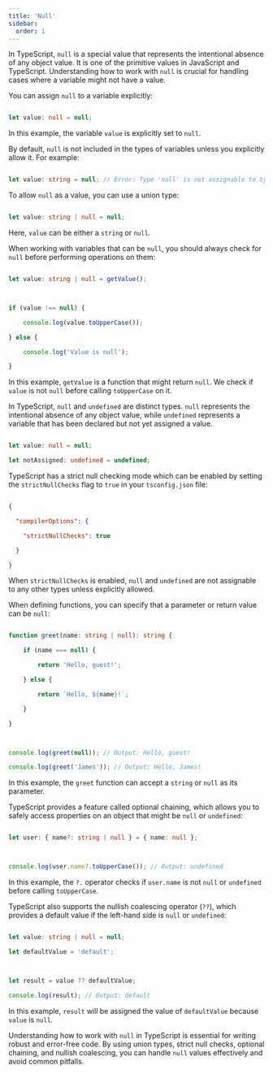 ```yaml
---
title: 'Null'
sidebar:
  order: 1
---
```


 

In TypeScript, `null` is a special value that represents the intentional absence of any object value. It is one of the primitive values in JavaScript and TypeScript. Understanding how to work with `null` is crucial for handling cases where a variable might not have a value.





You can assign `null` to a variable explicitly:



```typescript

let value: null = null;

```



In this example, the variable `value` is explicitly set to `null`.





By default, `null` is not included in the types of variables unless you explicitly allow it. For example:



```typescript

let value: string = null; // Error: Type 'null' is not assignable to type 'string'.

```



To allow `null` as a value, you can use a union type:



```typescript

let value: string | null = null;

```



Here, `value` can be either a `string` or `null`.





When working with variables that can be `null`, you should always check for `null` before performing operations on them:



```typescript

let value: string | null = getValue();



if (value !== null) {

    console.log(value.toUpperCase());

} else {

    console.log('Value is null');

}

```



In this example, `getValue` is a function that might return `null`. We check if `value` is not `null` before calling `toUpperCase` on it.





In TypeScript, `null` and `undefined` are distinct types. `null` represents the intentional absence of any object value, while `undefined` represents a variable that has been declared but not yet assigned a value.



```typescript

let value: null = null;

let notAssigned: undefined = undefined;

```





TypeScript has a strict null checking mode which can be enabled by setting the `strictNullChecks` flag to `true` in your `tsconfig.json` file:



```json

{

  "compilerOptions": {

    "strictNullChecks": true

  }

}

```



When `strictNullChecks` is enabled, `null` and `undefined` are not assignable to any other types unless explicitly allowed.





When defining functions, you can specify that a parameter or return value can be `null`:



```typescript

function greet(name: string | null): string {

    if (name === null) {

        return 'Hello, guest!';

    } else {

        return `Hello, ${name}!`;

    }

}



console.log(greet(null)); // Output: Hello, guest!

console.log(greet('James')); // Output: Hello, James!

```



In this example, the `greet` function can accept a `string` or `null` as its parameter.





TypeScript provides a feature called optional chaining, which allows you to safely access properties on an object that might be `null` or `undefined`:



```typescript

let user: { name?: string | null } = { name: null };



console.log(user.name?.toUpperCase()); // Output: undefined

```



In this example, the `?.` operator checks if `user.name` is not `null` or `undefined` before calling `toUpperCase`.





TypeScript also supports the nullish coalescing operator (`??`), which provides a default value if the left-hand side is `null` or `undefined`:



```typescript

let value: string | null = null;

let defaultValue = 'default';



let result = value ?? defaultValue;

console.log(result); // Output: default

```



In this example, `result` will be assigned the value of `defaultValue` because `value` is `null`.





Understanding how to work with `null` in TypeScript is essential for writing robust and error-free code. By using union types, strict null checks, optional chaining, and nullish coalescing, you can handle `null` values effectively and avoid common pitfalls.


